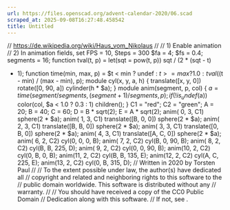 ```yaml
---
url: https://files.openscad.org/advent-calendar-2020/06.scad
scraped_at: 2025-09-08T16:27:48.458542
title: Untitled
---
```


// https://de.wikipedia.org/wiki/Haus_vom_Nikolaus // // 1) Enable animation
// 2) In animation fields, set FPS = 10, Steps = 300 $fa = 4; $fs = 0.4;
segments = 16; function tval(t, p) = let(sqt = pow(t, p)) sqt / (2 * (sqt - t)
+ 1); function time(min, max, p) = $t < min ? undef : $t >= max ? 1.0 :
tval(($t - min) / (max - min), p); module cyl(x, y, a, h) { translate([x, y,
0]) rotate([0, 90, a]) cylinder(h * $a); } module anim(segment, p, col) { $a =
time(segment / segments, (segment + 1) / segments, p); if (!is_undef($a))
color(col, $a < 1.0 ? 0.3 : 1) children(); } C1 = "red"; C2 = "green"; A = 20;
B = 40; C = 60; D = B * sqrt(2); E = A * sqrt(2); anim( 0, 3, C1) sphere(2 *
$a); anim( 1, 3, C1) translate([B, 0, 0]) sphere(2 * $a); anim( 2, 3, C1)
translate([B, B, 0]) sphere(2 * $a); anim( 3, 3, C1) translate([0, B, 0])
sphere(2 * $a); anim( 4, 3, C1) translate([A, C, 0]) sphere(2 * $a); anim( 6,
2, C2) cyl(0, 0, 0, B); anim( 7, 2, C2) cyl(B, 0, 90, B); anim( 8, 2, C2)
cyl(B, B, 225, D); anim( 9, 2, C2) cyl(0, 0, 90, B); anim(10, 2, C2) cyl(0, B,
0, B); anim(11, 2, C2) cyl(B, B, 135, E); anim(12, 2, C2) cyl(A, C, 225, E);
anim(13, 2, C2) cyl(0, B, 315, D); // Written in 2020 by Torsten Paul  // //
To the extent possible under law, the author(s) have dedicated all //
copyright and related and neighboring rights to this software to the // public
domain worldwide. This software is distributed without any // warranty. // //
You should have received a copy of the CC0 Public Domain // Dedication along
with this software. // If not, see .

